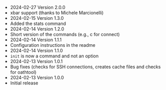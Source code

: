 * 2024-02-27 Version 2.0.0
 * xbar support (thanks to Michele Marcionelli)
* 2024-02-15 Version 1.3.0
 * Added the stats command
* 2024-02-14 Version 1.2.0
 * Short version of the commands (e.g., c for connect)
* 2024-02-14 Version 1.1.1
 * Configuration instructions in the readme
* 2024-02-14 Version 1.1.0
 * ```init``` is now a command and not an option
* 2024-02-13 Version 1.0.1
 * Bug fixes (checks for SSH connections, creates cache files and checks for oathtool)
* 2024-02-13 Version 1.0.0
 * Initial release
